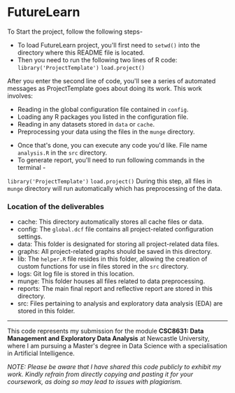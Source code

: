 # FutureLearn

To Start the project, follow the following steps-

- To load FutureLearn project, you'll first need to `setwd()` into the directory where this README file is located.
- Then you need to run the following two lines of R code:
  `library('ProjectTemplate')`
  `load.project()`

After you enter the second line of code, you'll see a series of automated
messages as ProjectTemplate goes about doing its work. This work involves:

- Reading in the global configuration file contained in `config`.
- Loading any R packages you listed in the configuration file.
- Reading in any datasets stored in `data` or `cache`.
- Preprocessing your data using the files in the `munge` directory.

* Once that's done, you can execute any code you'd like. File name `analysis.R` in the `src` directory.
* To generate report, you'll need to run following commands in the terminal -

`library('ProjectTemplate')`
`load.project()`
During this step, all files in `munge` directory will run automatically which has preprocessing of the data.

### Location of the deliverables

- cache: This directory automatically stores all cache files or data.
- config: The `global.dcf` file contains all project-related configuration settings.
- data: This folder is designated for storing all project-related data files.
- graphs: All project-related graphs should be saved in this directory.
- lib: The `helper.R` file resides in this folder, allowing the creation of custom functions for use in files stored in the `src` directory.
- logs: Git log file is stored in this location.
- munge: This folder houses all files related to data preprocessing.
- reports: The main final report and reflective report are stored in this directory.
- src: Files pertaining to analysis and exploratory data analysis (EDA) are stored in this folder.

---

This code represents my submission for the module **CSC8631: Data Management and Exploratory Data Analysis** at Newcastle University, where I am pursuing a Master's degree in Data Science with a specialisation in Artificial Intelligence.

_NOTE: Please be aware that I have shared this code publicly to exhibit my work. Kindly refrain from directly copying and pasting it for your coursework, as doing so may lead to issues with plagiarism._
